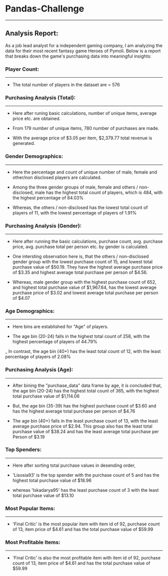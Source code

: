 # Pandas-Challenge
---
## Analysis Report:

As a job lead analyst for a independent gaming company, I am analyzing the data for their most recent fantasy game Heroes of Pymoli. Below is  a report that breaks down the game's purchasing data into meaningful insights:

### Player Count: 
---
- The total number of players in the dataset are = 576

### Purchasing Analysis (Total):
---
- Here after runing basic calculations, number of unique items, average price etc. are obtained.

- From 179 number of unique items, 780 number of purchases are made.

- With the average price of $3.05 per item, $2,379.77 total revenue is generated.

### Gender Demographics:
---
- Here the percentage and count of unique number of male, female and other/non disclosed players are calculated.

- Among the three gender groups of male, female and others / non-disclosed, male has the highest total count of players, which is 484, with the highest percentage of 84.03%

- Whereas, the others / non-disclosed has the lowest total count of players of 11, with the lowest percentage of players of 1.91%

### Purchasing Analysis (Gender):
---
- Here after running the basic calculations, purchase count, avg. purchase price, avg. purchase total per person etc. by gender is calculated.

- One intersting observation here is, that the others / non-disclosed gender group with the lowest purchase count of 15, and lowest total purchase value of $50.19. They have the highest average purchase price of $3.35 and highest average total purchase per person of $4.56.

- Whereas, male gender group with the highest purchase count of 652, and highest total purchase value of $1,967.64, has the lowest average purchase price of $3.02 and lowest average total purchase per person of $4.07

### Age Demographics:
---
- Here bins are established for "Age" of players.

- The age bin (20-24) falls in the highest total count of 258, with the highest percentage of players of 44.79%

_ In contrast, the age bin (40+) has the least total count of 12, with the least percentage of players of 2.08%

### Purchasing Analysis (Age):
---
- After bining the "purchase_data" data frame by age, it is concluded that, the age bin (20-24) has the highest total count of 365, with the highest total purchase value of $1,114.06

- But, the age bin (35-39) has the highest purchase count of $3.60 and has the highest average total purchase per person of $4.76

- The age bin (40+) falls in the least purchase count of 13, with the least average purchase price of $2.94. This group also has the least total purchase value of $38.24 and has the least average total purchase per Person of $3.19

### Top Spenders:
---
- Here after sorting total purchase values in desending order,

- 'Lisosia93' is the top spender with the purchase count of 5 and has the highest total purchase value of $18.96 
 
- whereas 'Iskadarya95' has the least purchase count of 3 with the least total purchase value of $13.10	

### Most Popular Items:
---
- 'Final Critic' is the most popular item with item id of 92, purchase count of 13, item price of $4.61 and has the total purchase value of $59.99

### Most Profitable Items:
---
- 'Final Critic' is also the most profitable item with item id of 92, purchase count of 13, item price of $4.61 and has the total purchase value of $59.99


